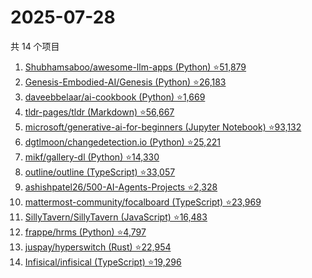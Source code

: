# 2025-07-28

共 14 个项目

<!-- BEGIN GITHUB -->
<!-- 最后更新时间 2025-07-28 20:19:26 +0800 -->
1. [Shubhamsaboo/awesome-llm-apps (Python) ⭐51,879](https://github.com/Shubhamsaboo/awesome-llm-apps)
1. [Genesis-Embodied-AI/Genesis (Python) ⭐26,183](https://github.com/Genesis-Embodied-AI/Genesis)
1. [daveebbelaar/ai-cookbook (Python) ⭐1,669](https://github.com/daveebbelaar/ai-cookbook)
1. [tldr-pages/tldr (Markdown) ⭐56,667](https://github.com/tldr-pages/tldr)
1. [microsoft/generative-ai-for-beginners (Jupyter Notebook) ⭐93,132](https://github.com/microsoft/generative-ai-for-beginners)
1. [dgtlmoon/changedetection.io (Python) ⭐25,221](https://github.com/dgtlmoon/changedetection.io)
1. [mikf/gallery-dl (Python) ⭐14,330](https://github.com/mikf/gallery-dl)
1. [outline/outline (TypeScript) ⭐33,057](https://github.com/outline/outline)
1. [ashishpatel26/500-AI-Agents-Projects ⭐2,328](https://github.com/ashishpatel26/500-AI-Agents-Projects)
1. [mattermost-community/focalboard (TypeScript) ⭐23,969](https://github.com/mattermost-community/focalboard)
1. [SillyTavern/SillyTavern (JavaScript) ⭐16,483](https://github.com/SillyTavern/SillyTavern)
1. [frappe/hrms (Python) ⭐4,797](https://github.com/frappe/hrms)
1. [juspay/hyperswitch (Rust) ⭐22,954](https://github.com/juspay/hyperswitch)
1. [Infisical/infisical (TypeScript) ⭐19,296](https://github.com/Infisical/infisical)
<!-- END GITHUB -->
